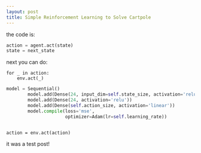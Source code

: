 ```yaml
---
layout: post
title: Simple Reinforcement Learning to Solve Cartpole
---
```


the code is:

```python
action = agent.act(state)
state = next_state
```
next you can do:

```
for _ in action:
	env.act(_)
```

```python
model = Sequential()
        model.add(Dense(24, input_dim=self.state_size, activation='relu'))
        model.add(Dense(24, activation='relu'))
        model.add(Dense(self.action_size, activation='linear'))
        model.compile(loss='mse',
                      optimizer=Adam(lr=self.learning_rate))
```

<pre><code>
action = env.act(action)
</code></pre>

it was a test post!
